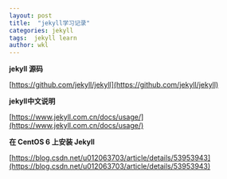 ```yaml
---
layout: post
title:  "jekyll学习记录"
categories: jekyll
tags:  jekyll learn 
author: wkl
---
```

**jekyll 源码**

[https://github.com/jekyll/jekyll](https://github.com/jekyll/jekyll)


**jekyll中文说明**

[https://www.jekyll.com.cn/docs/usage/](https://www.jekyll.com.cn/docs/usage/)

**在 CentOS 6 上安装 Jekyll**

[https://blog.csdn.net/u012063703/article/details/53953943](https://blog.csdn.net/u012063703/article/details/53953943)